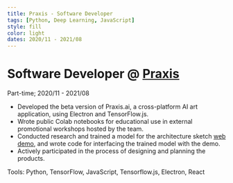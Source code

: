 ```yaml
---
title: Praxis - Software Developer
tags: [Python, Deep Learning, JavaScript]
style: fill
color: light
dates: 2020/11 - 2021/08
---
```


<!-- (Optional) Image -->


<!-- Title, Organization, Employment Type, and Duration -->
# Software Developer @ [Praxis](http://prxs.ai/)

Part-time; 2020/11 - 2021/08

<!-- Work, Responsibilities, and Activities -->
* Developed the beta version of Praxis.ai, a cross-platform AI art application, using Electron and TensorFlow.js.
* Wrote public Colab notebooks for educational use in external promotional workshops hosted by the team.
* Conducted research and trained a model for the architecture sketch [web demo](http://prxs.ai/demo/px2px_architecture/), and wrote code for interfacing the trained model with the demo.
* Actively participated in the process of designing and planning the products.

Tools: Python, TensorFlow, JavaScript, Tensorflow.js, Electron, React